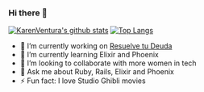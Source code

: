 ### Hi there 👋

[![KarenVentura's github stats](https://github-readme-stats.vercel.app/api?username=KarenVentura&show_icons=true&count_private=true&show_icons=true&hide=stars,contribs&theme=cobalt)](https://github.com/anuraghazra/github-readme-stats)
[![Top Langs](https://github-readme-stats.vercel.app/api/top-langs/?username=KarenVentura&hide=php,html&layout=compact&theme=cobalt)](https://github.com/anuraghazra/github-readme-stats)

- 🔭 I’m currently working on [Resuelve tu Deuda](https://github.com/resuelve)
- 🌱 I’m currently learning Elixir and Phoenix
- 👯 I’m looking to collaborate with more women in tech
- 💬 Ask me about Ruby, Rails, Elixir and Phoenix
- ⚡ Fun fact: I love Studio Ghibli movies

<!--
Here are some ideas to get you started:

- 🔭 I’m currently working on ...
- 🌱 I’m currently learning ...
- 👯 I’m looking to collaborate on ...
- 🤔 I’m looking for help with ...
- 💬 Ask me about ...
- 📫 How to reach me: ...
- 😄 Pronouns: ...
- ⚡ Fun fact: ...
-->

